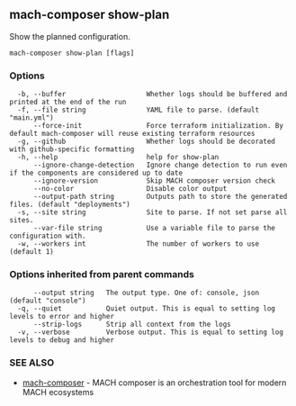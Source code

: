 ## mach-composer show-plan

Show the planned configuration.

```
mach-composer show-plan [flags]
```

### Options

```
  -b, --buffer                    Whether logs should be buffered and printed at the end of the run
  -f, --file string               YAML file to parse. (default "main.yml")
      --force-init                Force terraform initialization. By default mach-composer will reuse existing terraform resources
  -g, --github                    Whether logs should be decorated with github-specific formatting
  -h, --help                      help for show-plan
      --ignore-change-detection   Ignore change detection to run even if the components are considered up to date
      --ignore-version            Skip MACH composer version check
      --no-color                  Disable color output
      --output-path string        Outputs path to store the generated files. (default "deployments")
  -s, --site string               Site to parse. If not set parse all sites.
      --var-file string           Use a variable file to parse the configuration with.
  -w, --workers int               The number of workers to use (default 1)
```

### Options inherited from parent commands

```
      --output string   The output type. One of: console, json (default "console")
  -q, --quiet           Quiet output. This is equal to setting log levels to error and higher
      --strip-logs      Strip all context from the logs
  -v, --verbose         Verbose output. This is equal to setting log levels to debug and higher
```

### SEE ALSO

* [mach-composer](mach-composer.md)	 - MACH composer is an orchestration tool for modern MACH ecosystems


